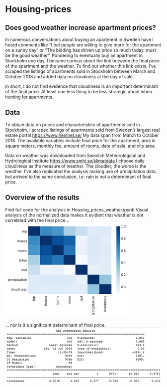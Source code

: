 # Housing-prices
## Does good weather increase apartment prices?
In numerous conversations about buying an apartment in Sweden have I heard comments like “I bet people are willing to give more for the apartment on a sunny day” or “The bidding has driven up price so much today, must be the good weather”. Pondering to eventually buy an apartment in Stockholm one day, I became curious about the link between the final price of the apartment and the weather. To find out whether this link exists, I’ve scraped the listings of apartments sold in Stockholm between March and October 2018 and added data on cloudiness at the day of sale. 

In short, I do not find evidence that cloudiness is an important determinant of the final price. At least one less thing to be less strategic about when hunting for apartments. 

## Data
To obtain data on prices and characteristics of apartments sold in Stockholm, I scraped listings of apartments sold from Sweden’s largest real estate portal https://www.hemnet.se/ 
My data span from March to October 2018. The available variables include final price for the apartment, area in square meters, monthly fee, amount of rooms, date of sale, and city area. 

Data on weather was downloaded from Swedish Meteorological and Hydrological Institute https://www.smhi.se/klimatdata I choose daily cloudiness as the measure of weather. The cloudier, the worse is the weather. I’ve also replicated the analysis making use of precipitation data, but arrived to the same conclusion, i.e. rain is not a determinant of final price. 

## Overview of the results
Find full code for the analysis in Housing_prices_weather.ipynb
Visual analysis of the normalized data makes it evident that weather is not correlated with the final price... 
![Image of H](/Heatmap.png)

... nor is it a significant determinant of final price.
![Image of O](/OLS_results_main.png)
